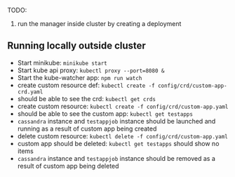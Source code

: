 TODO:

1. run the manager inside cluster by creating a deployment

## Running locally outside cluster

* Start minikube: `minikube start`
* Start kube api proxy: `kubectl proxy --port=8080 &`
* Start the kube-watcher app: `npm run watch`
* create custom resource def: `kubectl create -f config/crd/custom-app-crd.yaml`
* should be able to see the crd: `kubectl get crds`
* create custom resource: `kubectl create -f config/crd/custom-app.yaml`
* should be able to see the custom app: `kubectl get testapps`
* `cassandra` instance and `testappjob` instance should be launched and running as a result of custom app being created
* delete custom resource: `kubectl delete -f config/crd/custom-app.yaml`
* custom app should be deleted: `kubectl get testapps` should show no items
* `cassandra` instance and `testappjob` instance should be removed as a result of custom app being deleted